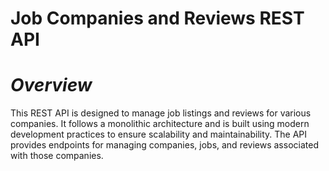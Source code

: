 # Job Companies and Reviews REST API
# <i> Overview </i>
This REST API is designed to manage job listings and reviews for various companies. It follows a monolithic architecture and is built using modern development practices to ensure scalability and maintainability. The API provides endpoints for managing companies, jobs, and reviews associated with those companies.

